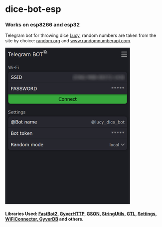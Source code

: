 # dice-bot-esp
### Works on esp8266 and esp32
Telegram bot for throwing dice <a href="https://t.me/lucy_dice_bot">Lucy</a>, random numbers are taken from the site by choice: <a href="https://random.org">random.org</a> and <a href="https://www.randomnumberapi.com">www.randomnumberapi.com</a>.

<img src="https://github.com/boy4ik7/dice-bot-esp/blob/main/web_screen.png?raw=true" width="400">

#### Libraries Used: <a href="https://github.com/GyverLibs/FastBot2">FastBot2</a>, <a href="https://github.com/GyverLibs/GyverHTTP">GyverHTTP</a>, <a href="https://github.com/GyverLibs/GSON">GSON</a>, <a href="https://github.com/GyverLibs/StringUtils">StringUtils</a>, <a href="https://github.com/GyverLibs/GTL">GTL</a>, <a href="https://github.com/GyverLibs/Settings">Settings, <a href="https://github.com/GyverLibs/WiFiConnector">WiFiConnector, <a href="https://github.com/GyverLibs/GyverDB">GyverDB</a> and others.

